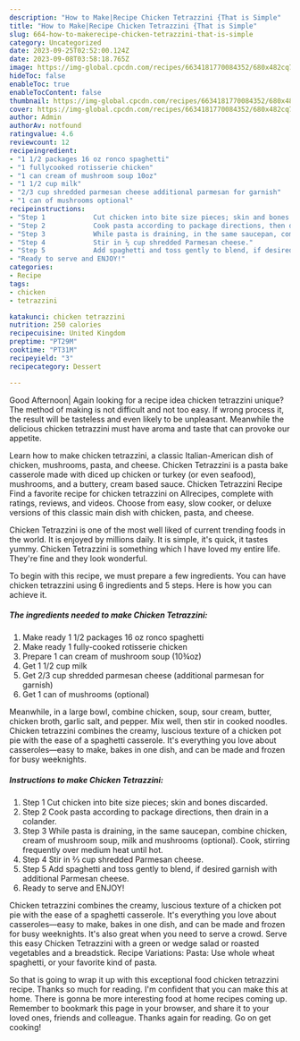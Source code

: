 ```yaml
---
description: "How to Make|Recipe Chicken Tetrazzini {That is Simple"
title: "How to Make|Recipe Chicken Tetrazzini {That is Simple"
slug: 664-how-to-makerecipe-chicken-tetrazzini-that-is-simple
category: Uncategorized
date: 2023-09-25T02:52:00.124Z
date: 2023-09-08T03:58:18.765Z
image: https://img-global.cpcdn.com/recipes/6634181770084352/680x482cq70/chicken-tetrazzini-recipe-main-photo.jpg
hideToc: false
enableToc: true
enableTocContent: false
thumbnail: https://img-global.cpcdn.com/recipes/6634181770084352/680x482cq70/chicken-tetrazzini-recipe-main-photo.jpg
cover: https://img-global.cpcdn.com/recipes/6634181770084352/680x482cq70/chicken-tetrazzini-recipe-main-photo.jpg
author: Admin
authorAv: notfound
ratingvalue: 4.6
reviewcount: 12
recipeingredient:
- "1 1/2 packages 16 oz ronco spaghetti"
- "1 fullycooked rotisserie chicken"
- "1 can cream of mushroom soup 10oz"
- "1 1/2 cup milk"
- "2/3 cup shredded parmesan cheese additional parmesan for garnish"
- "1 can of mushrooms optional"
recipeinstructions:
- "Step 1            Cut chicken into bite size pieces; skin and bones discarded."
- "Step 2            Cook pasta according to package directions, then drain in a colander."
- "Step 3            While pasta is draining, in the same saucepan, combine chicken, cream of mushroom soup, milk and mushrooms (optional). Cook, stirring frequently over medium heat until hot."
- "Step 4            Stir in ⅔ cup shredded Parmesan cheese."
- "Step 5            Add spaghetti and toss gently to blend, if desired garnish with additional Parmesan cheese."
- "Ready to serve and ENJOY!"
categories:
- Recipe
tags:
- chicken
- tetrazzini

katakunci: chicken tetrazzini 
nutrition: 250 calories
recipecuisine: United Kingdom
preptime: "PT29M"
cooktime: "PT31M"
recipeyield: "3"
recipecategory: Dessert

---
```



Good Afternoon| Again looking for a recipe idea chicken tetrazzini unique? The method of making is not difficult and not too easy. If wrong process it, the result will be tasteless and even likely to be unpleasant. Meanwhile the delicious chicken tetrazzini must have aroma and taste that can provoke our appetite.





Learn how to make chicken tetrazzini, a classic Italian-American dish of chicken, mushrooms, pasta, and cheese. Chicken Tetrazzini is a pasta bake casserole made with diced up chicken or turkey (or even seafood), mushrooms, and a buttery, cream based sauce. Chicken Tetrazzini Recipe Find a favorite recipe for chicken tetrazzini on Allrecipes, complete with ratings, reviews, and videos. Choose from easy, slow cooker, or deluxe versions of this classic main dish with chicken, pasta, and cheese.

Chicken Tetrazzini is one of the most well liked of current trending foods in the world. It is enjoyed by millions daily. It is simple, it's quick, it tastes yummy. Chicken Tetrazzini is something which I have loved my entire life. They're fine and they look wonderful.


To begin with this recipe, we must prepare a few ingredients. You can have chicken tetrazzini using 6 ingredients and 5 steps. Here is how you can achieve it.

<!--inarticleads1-->

##### The ingredients needed to make Chicken Tetrazzini:

1. Make ready 1 1/2 packages 16 oz ronco spaghetti
1. Make ready 1 fully-cooked rotisserie chicken
1. Prepare 1 can cream of mushroom soup (10¾oz)
1. Get 1 1/2 cup milk
1. Get 2/3 cup shredded parmesan cheese (additional parmesan for garnish)
1. Get 1 can of mushrooms (optional)


Meanwhile, in a large bowl, combine chicken, soup, sour cream, butter, chicken broth, garlic salt, and pepper. Mix well, then stir in cooked noodles. Chicken tetrazzini combines the creamy, luscious texture of a chicken pot pie with the ease of a spaghetti casserole. It&#39;s everything you love about casseroles—easy to make, bakes in one dish, and can be made and frozen for busy weeknights. 

<!--inarticleads2-->

##### Instructions to make Chicken Tetrazzini:

1. Step 1            Cut chicken into bite size pieces; skin and bones discarded.
1. Step 2            Cook pasta according to package directions, then drain in a colander.
1. Step 3            While pasta is draining, in the same saucepan, combine chicken, cream of mushroom soup, milk and mushrooms (optional). Cook, stirring frequently over medium heat until hot.
1. Step 4            Stir in ⅔ cup shredded Parmesan cheese.
1. Step 5            Add spaghetti and toss gently to blend, if desired garnish with additional Parmesan cheese.
1. Ready to serve and ENJOY!

Chicken tetrazzini combines the creamy, luscious texture of a chicken pot pie with the ease of a spaghetti casserole. It&#39;s everything you love about casseroles—easy to make, bakes in one dish, and can be made and frozen for busy weeknights. It&#39;s also great when you need to serve a crowd. Serve this easy Chicken Tetrazzini with a green or wedge salad or roasted vegetables and a breadstick. Recipe Variations: Pasta: Use whole wheat spaghetti, or your favorite kind of pasta. 

So that is going to wrap it up with this exceptional food chicken tetrazzini recipe. Thanks so much for reading. I'm confident that you can make this at home. There is gonna be more interesting food at home recipes coming up. Remember to bookmark this page in your browser, and share it to your loved ones, friends and colleague. Thanks again for reading. Go on get cooking!
